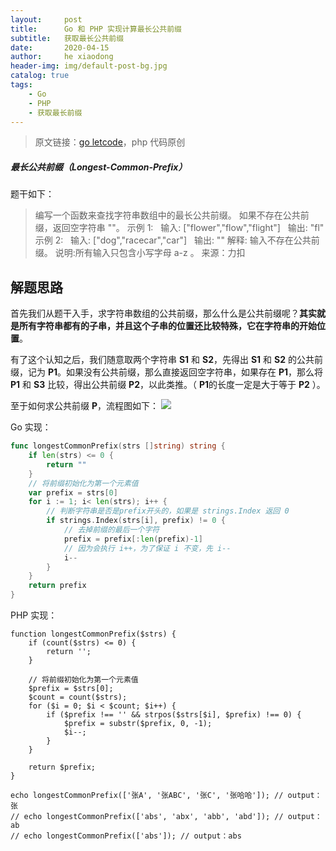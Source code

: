```yaml
---
layout:     post
title:      Go 和 PHP 实现计算最长公共前缀
subtitle:   获取最长公共前缀
date:       2020-04-15
author:     he xiaodong
header-img: img/default-post-bg.jpg
catalog: true
tags:
    - Go
    - PHP
    - 获取最长前缀
---
```


> 原文链接：[go letcode](https://github.com/wx-satellite/go-leetcode)，php 代码原创

##### 最长公共前缀（Longest-Common-Prefix）
题干如下：
> 编写一个函数来查找字符串数组中的最长公共前缀。
如果不存在公共前缀，返回空字符串 ""。
示例 1:
&nbsp;&nbsp;输入: ["flower","flow","flight"]
&nbsp;&nbsp;输出: "fl"
示例 2:
&nbsp;&nbsp;输入: ["dog","racecar","car"]
&nbsp;&nbsp;输出: ""
解释: 输入不存在公共前缀。
说明:所有输入只包含小写字母 a-z 。
来源：力扣

## 解题思路
首先我们从题干入手，求字符串数组的公共前缀，那么什么是公共前缀呢？**其实就是所有字符串都有的子串，并且这个子串的位置还比较特殊，它在字符串的开始位置**。

有了这个认知之后，我们随意取两个字符串 **S1** 和 **S2**，先得出 **S1** 和 **S2** 的公共前缀，记为 **P1**。如果没有公共前缀，那么直接返回空字符串，如果存在 **P1**，那么将 **P1** 和 **S3** 比较，得出公共前缀 **P2**，以此类推。（ **P1**的长度一定是大于等于 **P2** ）。

至于如何求公共前缀 **P**，流程图如下：
![](https://cdn.learnku.com/uploads/images/202004/14/21280/ZiKb07VCs5.jpg!large)

Go 实现：
```go
func longestCommonPrefix(strs []string) string {
    if len(strs) <= 0 {
        return ""
    }
    // 将前缀初始化为第一个元素值
    var prefix = strs[0]
    for i := 1; i< len(strs); i++ {
        // 判断字符串是否是prefix开头的，如果是 strings.Index 返回 0
        if strings.Index(strs[i], prefix) != 0 {
            // 去掉前缀的最后一个字符
            prefix = prefix[:len(prefix)-1]
            // 因为会执行 i++，为了保证 i 不变，先 i--
            i--
        }
    }
    return prefix
}
```

PHP 实现：
```
function longestCommonPrefix($strs) {
    if (count($strs) <= 0) {
        return '';
    }

    // 将前缀初始化为第一个元素值
    $prefix = $strs[0];
    $count = count($strs);
    for ($i = 0; $i < $count; $i++) {
        if ($prefix !== '' && strpos($strs[$i], $prefix) !== 0) {
            $prefix = substr($prefix, 0, -1);
            $i--;
        }
    }

    return $prefix;
}

echo longestCommonPrefix(['张A', '张ABC', '张C', '张哈哈']); // output：张
// echo longestCommonPrefix(['abs', 'abx', 'abb', 'abd']); // output：ab
// echo longestCommonPrefix(['abs']); // output：abs
```